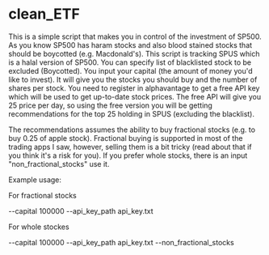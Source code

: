 # clean_ETF
This is a simple script that makes you in control of the investment of SP500. As you know SP500 has haram stocks and also blood stained stocks that should be boycotted (e.g. Macdonald's). This script is tracking SPUS which is a halal version of SP500. You can specify list of blacklisted stock to be excluded (Boycotted). You input your capital (the amount of money you'd like to invest). It will give you the stocks you should buy and the number of shares per stock. You need to register in alphavantage to get a free API key which will be used to get up-to-date stock prices. The free API will give you 25 price per day, so using the free version you will be getting recommendations for the top 25 holding in SPUS (excluding the blacklist).

The recommendations assumes the ability to buy fractional stocks (e.g. to buy 0.25 of apple stock). Fractional buying is supported in most of the trading apps I saw, however, selling them is a bit tricky (read about that if you think it's a risk for you). If you prefer whole stocks, there is an input "non_fractional_stocks" use it.

Example usage:

For fractional stocks

--capital 100000 --api_key_path api_key.txt

For whole stockes

--capital 100000 --api_key_path api_key.txt --non_fractional_stocks

